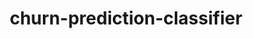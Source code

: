---
schema: default
title: churn-prediction-classifier
organization: other_org
notes: type = kedro_datasets.pickle.pickle_dataset.PickleDataset
resources:
  - name: churn-prediction-classifier
    url: 'https://github.com/ResponsibleAIML/django-kedro/tree/main/kedro-projects/churn-prediction-kedro/data/06_models/classifier.pickle/2023-11-02T16.28.57.791Z/classifier.pickle'
    format: pickle
category:
  - 06-models
maintainer: 
maintainer_email: 
project:
  - churn-prediction
preview: |
  
---